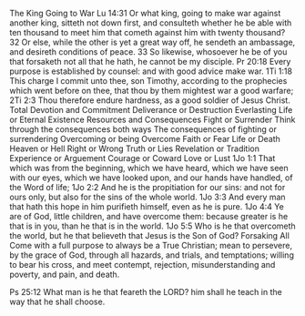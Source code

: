 The King Going to War                                                                                            Lu 14:31 Or what king, going to make war against another king, sitteth not down first, and consulteth whether he be able with ten thousand to meet him that cometh against him with twenty thousand?                                                                                                                  32 Or else, while the other is yet a great way off, he sendeth an ambassage, and desireth conditions of peace.                                                                                                                33 So likewise, whosoever he be of you that forsaketh not all that he hath, he cannot be my disciple.                                                                                                                                           Pr 20:18 Every purpose is established by counsel: and with good advice make war.                           1Ti 1:18 This charge I commit unto thee, son Timothy, according to the prophecies which     went before on thee, that thou by them mightest war a good warfare;                                                 2Ti 2:3 Thou therefore endure hardness, as a good soldier of Jesus Christ.
Total Devotion and Commitment
Deliverance or Destruction
Everlasting Life or Eternal Existence
Resources and Consequences 
Fight or Surrender
Think through the consequences both ways 
The consequences of fighting or surrendering
Overcoming or being Overcome
Faith or Fear
Life or Death
Heaven or Hell
Right or Wrong
Truth or Lies
Revelation or Tradition
Experience or Arguement
Courage or Coward
Love or Lust
1Jo 1:1 That which was from the beginning, which we have heard, which we have seen with our eyes, which we have looked upon, and our hands have handled, of the Word of life;
1Jo 2:2 And he is the propitiation for our sins: and not for ours only, but also for the sins of the whole world.
1Jo 3:3 And every man that hath this hope in him purifieth himself, even as he is pure.
1Jo 4:4 Ye are of God, little children, and have overcome them: because greater is he that is in you, than he that is in the world.
1Jo 5:5 Who is he that overcometh the world, but he that believeth that Jesus is the Son of God?
Forsaking All
Come with a full purpose to always be a True Christian;  mean to persevere, by the grace of God, through all hazards, and trials, and temptations;  willing to bear his cross, and meet contempt, rejection, misunderstanding and poverty, and pain, and death.                                                                                                                                                                                                             

Ps 25:12 What man is he that feareth the LORD? him shall he teach in the way that he shall choose.

